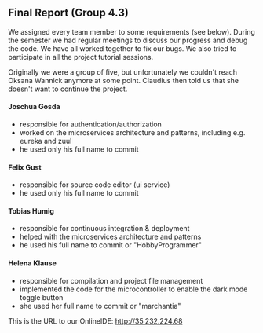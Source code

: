 ## Final Report (Group 4.3)

We assigned every team member to some requirements (see below). During the semester we had regular meetings to discuss our progress and debug the code. We have all worked together to fix our bugs. We also tried to participate in all the project tutorial sessions.

Originally we were a group of five, but unfortunately we couldn't reach Oksana Wannick anymore at some point. Claudius then told us that she doesn't want to continue the project.

#### Joschua Gosda

- responsible for authentication/authorization
- worked on the microservices architecture and patterns, including e.g. eureka and zuul
- he used only his full name to commit

#### Felix Gust

- responsible for source code editor (ui service)
- he used only his full name to commit

#### Tobias Humig

- responsible for continuous integration & deployment
- helped with the microservices architecture and patterns
- he used his full name to commit or "HobbyProgrammer"

#### Helena Klause

- responsible for compilation and project file management
- implemented the code for the microcontroller to enable the dark mode toggle button
- she used her full name to commit or "marchantia"


This is the URL to our OnlineIDE: http://35.232.224.68
